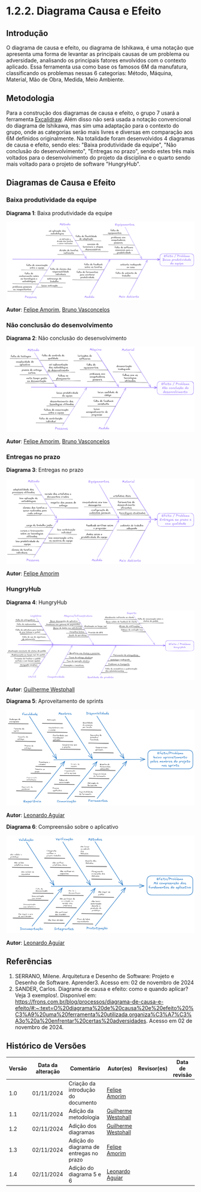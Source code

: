 # 1.2.2. Diagrama Causa e Efeito

## Introdução

O diagrama de causa e efeito, ou diagrama de Ishikawa, é uma notação que apresenta uma forma de levantar as principais causas de um problema ou adversidade, analisando os principais fatores envolvidos com o contexto aplicado. Essa ferramenta usa como base os famosos 6M da manufatura, classificando os problemas nessas 6 categorias: Método, Máquina, Material, Mão de Obra, Medida, Meio Ambiente.

## Metodologia 

Para a construção dos diagramas de causa e efeito, o grupo 7 usará a ferramenta [Excalidraw](https://excalidraw.com). Além disso não será usada a notação convencional do diagrama de Ishikawa, mas sim uma adaptação para o contexto do grupo, onde as categorias serão mais livres e diversas em comparação aos 6M definidos originalmente. Na totalidade foram desenvolvidos 4 diagramas de causa e efeito, sendo eles: "Baixa produtividade da equipe", "Não conclusão do desenvolvimento", "Entregas no prazo", sendo estes três mais voltados para o desenvolvimento do projeto da disciplina e o quarto sendo mais voltado para o projeto de software "HungryHub".

## Diagramas de Causa e Efeito

### Baixa produtividade da equipe

**Diagrama 1**: Baixa produtividade da equipe

![Diagrama de Causa Efeito Baixa Produtividade](./assets/baixa-produtividade.png)

**Autor**: [Felipe Amorim](https://github.com/lipeaaraujo), [Bruno Vasconcelos](https://github.com/brunocva)

### Não conclusão do desenvolvimento

**Diagrama 2**: Não conclusão do desenvolvimento

![Diagrama de Causa Efeito Não Conclusão do Desenvolvimento](./assets/naoc-conclusao-do-des.png)

**Autor**: [Felipe Amorim](https://github.com/lipeaaraujo), [Bruno Vasconcelos](https://github.com/brunocva)

### Entregas no prazo

**Diagrama 3**: Entregas no prazo

![Diagrama de Causa Efeito Entregas no Prazo](./assets/entregas-no-prazo.png)

**Autor**: [Felipe Amorim](https://github.com/lipeaaraujo)

### HungryHub

**Diagrama 4**: HungryHub

![Diagrama de Causa Efeito HungryHub](./assets/hungryhub.png)

**Autor**: [Guilherme Westphall](https://github.com/west7)

**Diagrama 5**: Aproveitamento de sprints

![Diagrama de Causa Efeito HungryHub](./assets/AproveitamentoCE.png)

**Autor**: [Leonardo Aguiar](https://github.com/Leonardo0o0)

**Diagrama 6**: Compreensão sobre o aplicativo

![Diagrama de Causa Efeito HungryHub](./assets/fundamentosCE.png)

**Autor**: [Leonardo Aguiar](https://github.com/Leonardo0o0)

## Referências

1. SERRANO, Milene. Arquitetura e Desenho de Software: Projeto e Desenho de Software. Aprender3. Acesso em: 02 de novembro de 2024
2. SANDER, Carlos. Diagrama de causa e efeito: como e quando aplicar? Veja 3 exemplos!. Disponível em: https://frons.com.br/blog/processos/diagrama-de-causa-e-efeito/#:~:text=O%20diagrama%20de%20causa%20e%20efeito%20%C3%A9%20uma%20ferramenta%20utilizada,organiza%C3%A7%C3%A3o%20a%20enfrentar%20certas%20adversidades. Acesso em 02 de novembro de 2024.

## Histórico de Versões

| Versão | Data da alteração | Comentário                         | Autor(es)                                       | Revisor(es) | Data de revisão |
| ------ | ----------------- | ---------------------------------- | ----------------------------------------------- | ----------- | --------------- |
| 1.0    | 01/11/2024        | Criação da introdução do documento | [Felipe Amorim](https://github.com/lipeaaraujo) |             |                 |
| 1.1    | 02/11/2024        | Adição da metodologia              | [Guilherme Westphall](https://github.com/west7) |             |                 |
| 1.2    | 02/11/2024        | Adição dos diagramas               | [Guilherme Westphall](https://github.com/west7) |             |                 |  |
| 1.3    | 02/11/2024        | Adição do diagrama de entregas no prazo               | [Felipe Amorim](https://github.com/lipeaaraujo) |             |                 |  |
| 1.4    | 02/11/2024        | Adição do diagrama 5 e 6           | [Leonardo Aguiar](https://github.com/Leonardo0o0) |             |                 |
